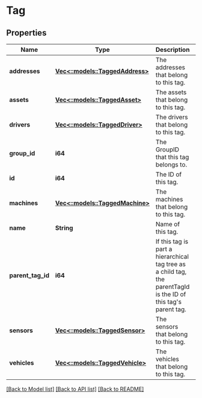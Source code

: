# Tag

## Properties
Name | Type | Description | Notes
------------ | ------------- | ------------- | -------------
**addresses** | [**Vec<::models::TaggedAddress>**](TaggedAddress.md) | The addresses that belong to this tag. | [optional] 
**assets** | [**Vec<::models::TaggedAsset>**](TaggedAsset.md) | The assets that belong to this tag. | [optional] 
**drivers** | [**Vec<::models::TaggedDriver>**](TaggedDriver.md) | The drivers that belong to this tag. | [optional] 
**group_id** | **i64** | The GroupID that this tag belongs to. | [optional] 
**id** | **i64** | The ID of this tag. | 
**machines** | [**Vec<::models::TaggedMachine>**](TaggedMachine.md) | The machines that belong to this tag. | [optional] 
**name** | **String** | Name of this tag. | 
**parent_tag_id** | **i64** | If this tag is part a hierarchical tag tree as a child tag, the parentTagId is the ID of this tag's parent tag. | [optional] 
**sensors** | [**Vec<::models::TaggedSensor>**](TaggedSensor.md) | The sensors that belong to this tag. | [optional] 
**vehicles** | [**Vec<::models::TaggedVehicle>**](TaggedVehicle.md) | The vehicles that belong to this tag. | [optional] 

[[Back to Model list]](../README.md#documentation-for-models) [[Back to API list]](../README.md#documentation-for-api-endpoints) [[Back to README]](../README.md)


